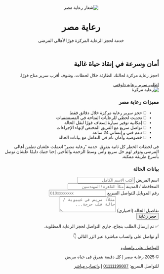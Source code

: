 
<html lang="ar" dir="rtl">
<head>
  <meta charset="UTF-8" />
  <meta name="viewport" content="width=device-width, initial-scale=1.0" />
  <title>رعاية مصر - احجز رعاية مركزة لحالتك فورًا</title>
  <link href="https://cdn.jsdelivr.net/npm/tailwindcss@2.2.19/dist/tailwind.min.css" rel="stylesheet">
  <script type="text/javascript">
    (function () {
      var options = {
        whatsapp: "201111199807",
        call_to_action: "تحدث معنا الآن",
        position: "left",
      };
      var proto = document.location.protocol, host = "whatshelp.io", url = proto + "//static." + host;
      var s = document.createElement('script'); s.type = 'text/javascript'; s.async = true; s.src = url + '/widget-send-button/js/init.js';
      s.onload = function () { WhWidgetSendButton.init(host, proto, options); };
      var x = document.getElementsByTagName('script')[0]; x.parentNode.insertBefore(s, x);
    })();
  </script>
  <style>
    body {
      font-family: 'Cairo', sans-serif;
    }
  </style>
</head>
<body class="bg-gradient-to-b from-blue-100 via-blue-200 to-cyan-100 min-h-screen flex flex-col">
  <!-- الهيدر -->
  <header class="bg-white shadow p-4 text-center flex flex-col items-center">
    <img src="https://imgur.com/gallery/r3aya-masr-4zVmU4j" alt="شعار رعاية مصر" class="w-28 h-28 mb-2">
    <h1 class="text-3xl font-bold text-blue-900">رعاية مصر</h1>
    <p class="text-blue-600 mt-2">خدمة لحجز الرعاية المركزة فورًا لأهالي المرضى</p>
  </header>

  <!-- البانر الرئيسي -->
  <section class="flex flex-col md:flex-row items-center justify-between px-6 py-12 max-w-6xl mx-auto">
    <div class="md:w-1/2 text-center md:text-right">
      <h2 class="text-4xl font-bold text-blue-800 leading-snug">أمان وسرعة في إنقاذ حياة غالية</h2>
      <p class="mt-4 text-blue-700">احجز رعاية مركزة لحالتك الطارئة خلال لحظات، وشوف أقرب سرير متاح فورًا.</p>
      <a href="#form" class="mt-6 inline-block bg-blue-600 hover:bg-blue-700 text-white font-semibold py-3 px-6 rounded-xl transition-all duration-300">اطلب سرير رعاية دلوقتي</a>
    </div>
    <div class="md:w-1/2 mt-8 md:mt-0 text-center">
      <img src="https://cdn-icons-png.flaticon.com/512/3209/3209265.png" alt="رعاية مركزة" class="mx-auto w-64 h-64">
    </div>
  </section>

  <!-- مميزات الخدمة -->
  <section class="bg-white py-12 px-6 max-w-5xl mx-auto text-center rounded-3xl shadow-lg mb-8">
    <h3 class="text-3xl font-bold text-blue-800 mb-6">مميزات رعاية مصر</h3>
    <ul class="space-y-4 text-blue-700 text-lg">
      <li>🔹 حجز سرير رعاية مركزة خلال دقائق فقط</li>
      <li>🔹 تحديث لحظي للرعايات المتاحة في المستشفيات</li>
      <li>🔹 إمكانية توفير سيارة إسعاف فورًا لنقل الحالة</li>
      <li>🔹 تواصل سريع مع الفريق المختص لإنهاء الإجراءات</li>
      <li>🔹 دعم فني و إنساني 24 ساعة</li>
      <li>🔹 خصوصية وأمان تام في التعامل مع بيانات الحالة</li>
    </ul>
    <p class="mt-6 text-blue-800 font-semibold max-w-3xl mx-auto leading-relaxed">
      في لحظات الخطر كل ثانية بتفرق. خدمة "رعاية مصر" اتعملت علشان تطمن أهالي المرضى وتوفر لهم حل سريع وآمن وسط الزحمة والتأخير. إحنا جنبك دايمًا علشان نوصل بأسرع طريقة ممكنة.
    </p>
  </section>

  <!-- نموذج الطلب -->
  <section id="form" class="bg-white p-6 rounded-3xl shadow-xl max-w-3xl mx-auto mb-12">
    <h3 class="text-2xl font-bold text-blue-800 mb-4">بيانات الحالة</h3>
    <form action="https://docs.google.com/forms/d/e/1FAIpQLSdiXchOvw5ifBcfS3NXYSm9t64_Fwp2Jgu8MT9Ofxj2c2JZ6g/formResponse" method="POST" target="_blank" class="space-y-4" onsubmit="showConfirmation(event)">
      <div>
        <label class="block text-blue-700">اسم المريض</label>
        <input name="entry.1234567890" type="text" class="w-full p-3 border border-blue-200 rounded-xl" placeholder="اكتب الاسم الكامل" required />
      </div>
      <div>
        <label class="block text-blue-700">المحافظة / المدينة</label>
        <input name="entry.0987654321" type="text" class="w-full p-3 border border-blue-200 rounded-xl" placeholder="مثلاً: القاهرة / المهندسين" required />
      </div>
      <div>
        <label class="block text-blue-700">رقم الموبايل للتواصل السريع</label>
        <input name="entry.1122334455" type="tel" class="w-full p-3 border border-blue-200 rounded-xl" placeholder="010xxxxxxxx" required />
      </div>
      <div>
        <label class="block text-blue-700">تفاصيل الحالة (اختياري)</label>
        <textarea name="entry.6677889900" rows="3" class="w-full p-3 border border-blue-200 rounded-xl" placeholder="مثلاً: مريض في غيبوبة / حالة قلب حرجة..."></textarea>
      </div>
      <button type="submit" class="w-full bg-cyan-600 hover:bg-cyan-700 text-black py-3 rounded-xl text-lg font-bold">حجز رعاية</button>
    </form>
    <div id="confirmation" class="hidden mt-6 text-green-700 font-bold text-center">
      ✅ تم إرسال الطلب بنجاح، جارى التواصل لحجز الرعاية المطلوبة.
    </div>
    <p class="text-center text-blue-700 mt-4">أو تواصل على واتساب مباشرة عبر الزر التالي 👇</p>
    <div class="text-center mt-2">
      <a href="https://wa.me/201111199807" target="_blank" class="inline-block bg-green-500 hover:bg-green-600 text-white py-2 px-6 rounded-full text-lg">التواصل على واتساب</a>
    </div>
  </section>

  <!-- الفوتر -->
  <footer class="bg-blue-900 text-white text-center py-4 mt-auto">
    <p>© 2025 رعاية مصر | كل دقيقة بتفرق فى حياة مريض </p>
    <p class="mt-1 text-sm">للتواصل السريع: <a href="tel:01111199807" class="underline">01111199807</a> | <a href="https://wa.me/201111199807" target="_blank" class="underline">واتساب مباشر</a></p>
  </footer>

  <script>
    function showConfirmation(event) {
      setTimeout(() => {
        document.getElementById("confirmation").classList.remove("hidden");
      }, 1000);
    }
  </script>
</body>
</html>
